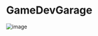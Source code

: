 # GameDevGarage

![image](https://github.com/Hart4G2/GameDevGarage/assets/97616952/90b854cf-88c5-4fb8-973a-93dd534dd27e)
